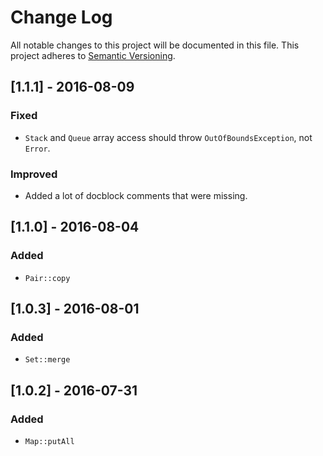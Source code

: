 # Change Log
All notable changes to this project will be documented in this file.
This project adheres to [Semantic Versioning](http://semver.org/).

## [1.1.1] - 2016-08-09
### Fixed
- `Stack` and `Queue` array access should throw `OutOfBoundsException`, not `Error`.

### Improved
- Added a lot of docblock comments that were missing.

## [1.1.0] - 2016-08-04
### Added
- `Pair::copy`

## [1.0.3] - 2016-08-01
### Added
- `Set::merge`

## [1.0.2] - 2016-07-31
### Added
- `Map::putAll`
